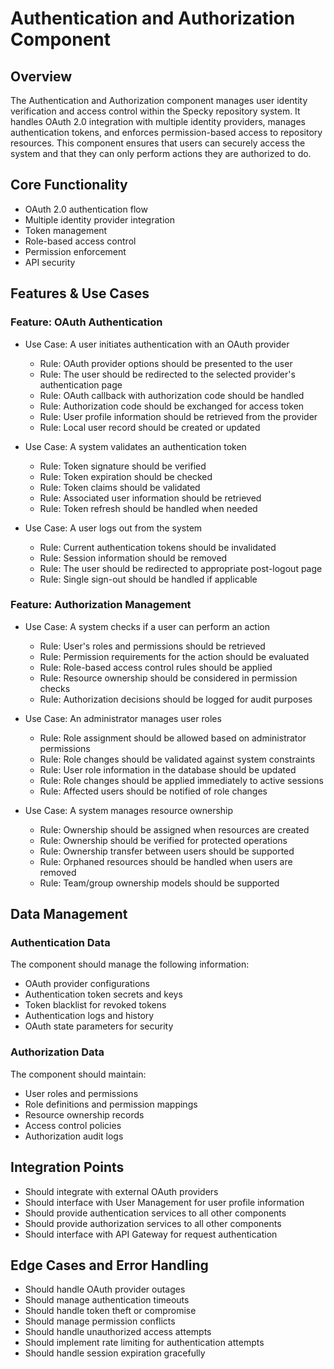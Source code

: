 # Authentication and Authorization Component

## Overview

The Authentication and Authorization component manages user identity verification and access control within the Specky repository system. It handles OAuth 2.0 integration with multiple identity providers, manages authentication tokens, and enforces permission-based access to repository resources. This component ensures that users can securely access the system and that they can only perform actions they are authorized to do.

## Core Functionality

- OAuth 2.0 authentication flow
- Multiple identity provider integration
- Token management
- Role-based access control
- Permission enforcement
- API security

## Features & Use Cases

### Feature: OAuth Authentication

- Use Case: A user initiates authentication with an OAuth provider
  - Rule: OAuth provider options should be presented to the user
  - Rule: The user should be redirected to the selected provider's authentication page
  - Rule: OAuth callback with authorization code should be handled
  - Rule: Authorization code should be exchanged for access token
  - Rule: User profile information should be retrieved from the provider
  - Rule: Local user record should be created or updated

- Use Case: A system validates an authentication token
  - Rule: Token signature should be verified
  - Rule: Token expiration should be checked
  - Rule: Token claims should be validated
  - Rule: Associated user information should be retrieved
  - Rule: Token refresh should be handled when needed

- Use Case: A user logs out from the system
  - Rule: Current authentication tokens should be invalidated
  - Rule: Session information should be removed
  - Rule: The user should be redirected to appropriate post-logout page
  - Rule: Single sign-out should be handled if applicable

### Feature: Authorization Management

- Use Case: A system checks if a user can perform an action
  - Rule: User's roles and permissions should be retrieved
  - Rule: Permission requirements for the action should be evaluated
  - Rule: Role-based access control rules should be applied
  - Rule: Resource ownership should be considered in permission checks
  - Rule: Authorization decisions should be logged for audit purposes

- Use Case: An administrator manages user roles
  - Rule: Role assignment should be allowed based on administrator permissions
  - Rule: Role changes should be validated against system constraints
  - Rule: User role information in the database should be updated
  - Rule: Role changes should be applied immediately to active sessions
  - Rule: Affected users should be notified of role changes

- Use Case: A system manages resource ownership
  - Rule: Ownership should be assigned when resources are created
  - Rule: Ownership should be verified for protected operations
  - Rule: Ownership transfer between users should be supported
  - Rule: Orphaned resources should be handled when users are removed
  - Rule: Team/group ownership models should be supported

## Data Management

### Authentication Data

The component should manage the following information:
- OAuth provider configurations
- Authentication token secrets and keys
- Token blacklist for revoked tokens
- Authentication logs and history
- OAuth state parameters for security

### Authorization Data

The component should maintain:
- User roles and permissions
- Role definitions and permission mappings
- Resource ownership records
- Access control policies
- Authorization audit logs

## Integration Points

- Should integrate with external OAuth providers
- Should interface with User Management for user profile information
- Should provide authentication services to all other components
- Should provide authorization services to all other components
- Should interface with API Gateway for request authentication

## Edge Cases and Error Handling

- Should handle OAuth provider outages
- Should manage authentication timeouts
- Should handle token theft or compromise
- Should manage permission conflicts
- Should handle unauthorized access attempts
- Should implement rate limiting for authentication attempts
- Should handle session expiration gracefully